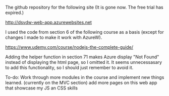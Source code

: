 The github repository for the following site (It is gone now. The free trial has expired.)

http://dsvdw-web-app.azurewebsites.net

I used the code from section 6 of the following course as a basis (except for changes I made to make it work with AzureW).

https://www.udemy.com/course/nodejs-the-complete-guide/

Adding the helper function in section 71 makes Azure display "Not Found" instead of displaying the html page, so I omitted it. It seems unnecessasary to add this functionality, so I should just remember to avoid it.

To-do:
Work through more modules in the course and implement new things learned. (currently on the MVC section)
add more pages on this web app that showcase my JS an CSS skills
